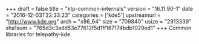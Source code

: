 +++
draft = false
title = "ktp-common-internals"
version = "16.11.90-1"
date = "2016-12-03T22:33:23"
categories = ['kde5']
upstreamurl = "http://www.kde.org"
arch = "x86_64"
size = "709840"
usize = "2913339"
sha1sum = "765d3c3add53e77612f5d1ff167174bdb1029ed1"
+++
Common libraries for telepathy-kde.